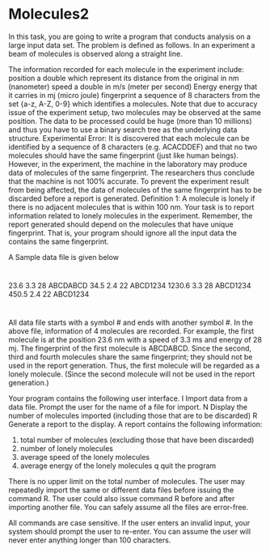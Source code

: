 Molecules2
===========

In this task, you are going to write a program that conducts analysis on a large input data set. The problem is defined as follows. In an experiment a beam of molecules is observed along a straight line.

The information recorded for each molecule in the experiment include:
position a double which represent its distance from the original in nm (nanometer) speed a double in m/s (meter per second) Energy energy that it carries in mj (micro joule) fingerprint a sequence of 8 characters from the set {a-z, A-Z, 0-9} which identifies a molecules. Note that due to accuracy issue of the experiment setup, two molecules may be observed at the same position.
The data to be processed could be huge (more than 10 millions) and thus you have to use a binary search tree as the underlying data structure.
Experimental Error: It is discovered that each molecule can be identified by a sequence of 8 characters (e.g. ACACDDEF) and that no two molecules should have the same fingerprint (just like human beings). However, in the experiment, the machine in the laboratory may produce
data of molecules of the same fingerprint. The researchers thus conclude that the machine is not 100% accurate. To prevent the experiment result from being affected, the data of molecules of the same fingerprint has to be discarded before a report is generated.
Definition 1: A molecule is lonely if there is no adjacent molecules that is within 100 nm.
Your task is to report information related to lonely molecules in the experiment. Remember, the report generated should depend on the molecules that have unique fingerprint. That is, your program should ignore all the input data the contains the same fingerprint.

A Sample data file is given below
#
23.6
3.3
28
ABCDABCD
34.5
2.4
22
ABCD1234
1230.6
3.3
28
ABCD1234
450.5
2.4
22
ABCD1234
#

All data file starts with a symbol # and ends with another symbol #. In the above file, information of 4 molecules are recorded. For example, the first molecule is at the position 23.6 nm with a speed of 3.3 ms and energy of 28 mj. The fingerprint of the first molecule
is ABCDABCD. Since the second, third and fourth molecules share the same fingerprint; they should not be used in the report generation. Thus, the first molecule will be regarded as a lonely molecule. (Since the second molecule will not be used in the report generation.)

Your program contains the following user interface.
I Import data from a data file. Prompt the user for the name of a file for import.
N Display the number of molecules imported (including those that are to be
discarded)
R Generate a report to the display. A report contains the following information:
1. total number of molecules (excluding those that have been discarded)
2. number of lonely molecules
3. average speed of the lonely molecules
4. average energy of the lonely molecules
q quit the program

There is no upper limit on the total number of molecules. The user may repeatedly import the same or different data files before issuing the command R. The user could also issue command R before and after importing another file. You can safely assume all the files are error-free.

All commands are case sensitive. If the user enters an invalid input, your system should prompt the user to re-enter. You can assume the user will never enter anything longer than 100 characters.